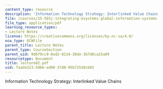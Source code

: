 ```yaml
---
content_type: resource
description: 'Information Technology Strategy: Interlinked Value Chains'
file: /courses/15-565j-integrating-esystems-global-information-systems-spring-2002/faada3235066ad9837d095b72530cb65_lecture02.pdf
file_type: application/pdf
learning_resource_types:
- Lecture Notes
license: https://creativecommons.org/licenses/by-nc-sa/4.0/
ocw_type: OCWFile
parent_title: Lecture Notes
parent_type: CourseSection
parent_uid: 9d6f9cc9-8ad2-8214-38de-3b7d6ca15a89
resourcetype: Document
title: lecture02.pdf
uid: faada323-5066-ad98-37d0-95b72530cb65
---
```

Information Technology Strategy: Interlinked Value Chains